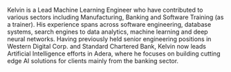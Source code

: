 Kelvin is a Lead Machine Learning Engineer who have contributed to various sectors including Manufacturing, Banking and Software Training (as a trainer). His experience spans across software engineering, database systems, search engines to data analytics, machine learning and deep neural networks. Having previously held senior engineering positions in Western Digital Corp. and Standard Chartered Bank, Kelvin now leads Artificial Intelligence efforts in Adera, where he focuses on building cutting edge AI solutions for clients mainly from the banking sector.  

<!---
kelvinAI/kelvinAI is a ✨ special ✨ repository because its `README.md` (this file) appears on your GitHub profile.
You can click the Preview link to take a look at your changes.
--->
